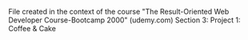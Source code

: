 File created in the context of the course "The Result-Oriented Web Developer Course-Bootcamp 2000" (udemy.com)
Section 3: Project 1: Coffee & Cake
